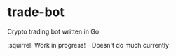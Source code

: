 
# trade-bot
Crypto trading bot written in Go

:squirrel: Work in progress! - Doesn't do much currently